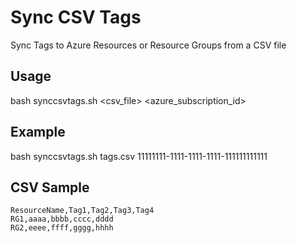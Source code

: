 # Sync CSV Tags
Sync Tags to Azure Resources or Resource Groups from a CSV file

Usage
---------------
bash synccsvtags.sh <csv_file> <azure_subscription_id>

Example
--------------
bash synccsvtags.sh tags.csv 11111111-1111-1111-1111-111111111111

CSV Sample
---------------
```csv
ResourceName,Tag1,Tag2,Tag3,Tag4
RG1,aaaa,bbbb,cccc,dddd
RG2,eeee,ffff,gggg,hhhh
```
